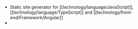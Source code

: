 - Static site generator for [[technology/language/JavaScript]], [[technology/language/TypeScript]] and [[technology/front-end/Framework/Angular]]
-